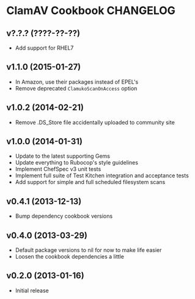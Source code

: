 ClamAV Cookbook CHANGELOG
=========================

v?.?.? (????-??-??)
-------------------
* Add support for RHEL7

v1.1.0 (2015-01-27)
-------------------
* In Amazon, use their packages instead of EPEL's
* Remove deprecated `ClamukoScanOnAccess` option

v1.0.2 (2014-02-21)
-------------------
* Remove .DS_Store file accidentally uploaded to community site

v1.0.0 (2014-01-31)
-------------------
* Update to the latest supporting Gems
* Update everything to Rubocop's style guidelines
* Implement ChefSpec v3 unit tests
* Implement full suite of Test Kitchen integration and acceptance tests
* Add support for simple and full scheduled filesystem scans


v0.4.1 (2013-12-13)
-------------------
* Bump dependency cookbook versions

v0.4.0 (2013-03-29)
-------------------
* Default package versions to nil for now to make life easier
* Loosen the cookbook dependencies a little

v0.2.0 (2013-01-16)
-------------------
* Initial release
